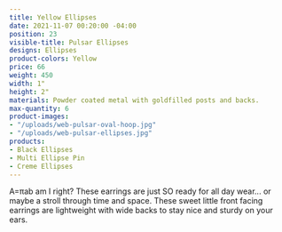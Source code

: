 ```yaml
---
title: Yellow Ellipses
date: 2021-11-07 00:20:00 -04:00
position: 23
visible-title: Pulsar Ellipses
designs: Ellipses
product-colors: Yellow
price: 66
weight: 450
width: 1"
height: 2"
materials: Powder coated metal with goldfilled posts and backs.
max-quantity: 6
product-images:
- "/uploads/web-pulsar-oval-hoop.jpg"
- "/uploads/web-pulsar-ellipses.jpg"
products:
- Black Ellipses
- Multi Ellipse Pin
- Creme Ellipses
---
```


A=πab am I right? These earrings are just SO ready for all day wear... or maybe a stroll through time and space. These sweet little front facing earrings are lightweight with wide backs to stay nice and sturdy on your ears. 